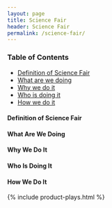 ```yaml
---
layout: page
title: Science Fair
header: Science Fair
permalink: /science-fair/
---
```

<div class="row">
    <div class="col-md-3">
        <div class="toc">
            <h3>Table of Contents</h3>
                <ul>
                    <li>
                        <a href="#SF-Definition">
                            Definition of Science Fair
                        </a>
                    </li>
                    <li>
                        <a href="#SF-What">
                            What are we doing
                        </a>
                    </li>
                    <li>
                        <a href="#SF-Why">
                            Why we do it
                        </a>
                    </li>
                    <li>
                        <a href="#SF-Who">
                            Who is doing it
                        </a>
                    </li>
                    <li>
                        <a href="#SF-How">
                            How we do it
                        </a>
                    </li>
                   </ul>
        </div>
    </div>
    <div class="col-md-6">
        <h4 class="R-Definition" id="R-Definition">
             Definition of Science Fair
        </h4>
        <h4 class="SF-What" id="SF-What">
            What Are We Doing
        </h4>
        <h4 class="SF-Why" id="SF-Why">
            Why We Do It
        </h4>
        <h4 class="SF-Who" id="SF-Who">
            Who Is Doing It
        </h4>
        <h4 class="SF-How" id="SF-How">
            How We Do It
        </h4>
    </div>
    <div class="col-md-3">
        {% include product-plays.html %}
    </div>
</div>
